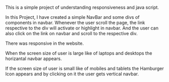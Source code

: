 This is a simple project of understanding responsiveness and java script.

In this Project, I have created a simple NavBar and some divs of components in navbar. Whenever the user scroll the page, the link respective to the div will activate or highlight in navbar. And the user can also click on the link on navbar and scroll to the respective div.

There was responsive in the website.

When the screen size of user is large like of laptops and desktops the horizantal navbar appears.

If the screen size of user is small like of mobiles and tablets the Hamburger Icon appears and by clicking on it the user gets vertical navbar.
